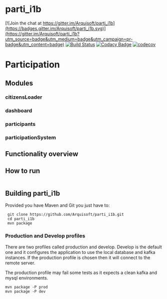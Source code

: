 
# parti_i1b

[![Join the chat at https://gitter.im/Arquisoft/parti_i1b](https://badges.gitter.im/Arquisoft/parti_i1b.svg)](https://gitter.im/Arquisoft/parti_i1b?utm_source=badge&utm_medium=badge&utm_campaign=pr-badge&utm_content=badge)
[![Build Status](https://travis-ci.org/Arquisoft/parti_i1b.svg?branch=multimodule)](https://travis-ci.org/Arquisoft/parti_i1b)
[![Codacy Badge](https://api.codacy.com/project/badge/Grade/e680327c40a44a6b8378a8171066e341)](https://www.codacy.com/app/jelabra/parti_i1b?utm_source=github.com&utm_medium=referral&utm_content=Arquisoft/parti_i1b&utm_campaign=badger)
[![codecov](https://codecov.io/gh/Arquisoft/parti_i1b/branch/multimodule/graph/badge.svg)](https://codecov.io/gh/Arquisoft/parti_i1b)

# Participation
## Modules
### citizensLoader
### dashboard
### participants
### participationSystem
## Functionality overview
## How to run
```
```
## Building parti_i1b
Provided you have Maven and Git you just have to:
```
 git clone https://github.com/Arquisoft/parti_i1b.git
 cd parti_i1b
 mvn package
```
### Production and Develop profiles
There are two profiles called production and develop.  Develop is the
default one and it configures the application to use the local
database and kafka instances. If the production profile is chosen then
it will connect to the remote server.

The production profile may fail some tests as it expects a clean kafka
and mysql environments.
```
mvn package -P prod
mvn package -P dev
```
